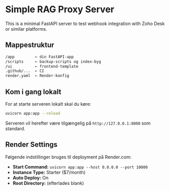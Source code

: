 # Simple RAG Proxy Server

This is a minimal FastAPI server to test webhook integration with Zoho Desk or similar platforms.

## Mappestruktur

```bash
/app         ← din FastAPI-app  
/scripts     ← backup-scripts og index-byg  
/ui          ← frontend-template  
.github/...  ← CI  
render.yaml  ← Render-konfig  
```

## Kom i gang lokalt

For at starte serveren lokalt skal du køre:

```bash
uvicorn app:app --reload
```

Serveren vil herefter være tilgængelig på `http://127.0.0.1:8000` som standard.

## Render Settings

Følgende indstillinger bruges til deployment på Render.com:

* **Start Command:** `uvicorn app:app --host 0.0.0.0 --port 10000`
* **Instance Type:** Starter (\$7/month)
* **Auto Deploy:** On
* **Root Directory:** (efterlades blank)
